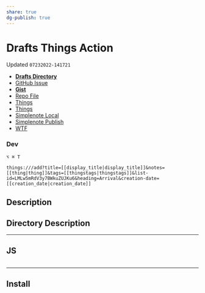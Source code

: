 ```yaml
---
share: true
dg-publish: true
---
```

# Drafts Things Action
Updated `07232022-141721`

- [**Drafts Directory**](https://directory.getdrafts.com/a/2BJ)
- [GitHub Issue](https://github.com/extratone/drafts/issues/74)
- [**Gist**](https://gist.github.com/8e70d1c53bbf9daa5eb36e697bafa6ac)
- [Repo File](https://github.com/extratone/drafts/blob/main/actions/ActionsTemplate.md)
- [Things](things:///show?id=EaRLKrL8Yh99pMAmuw7dBj)
- [Things](things:///show?id=9uNT3LG88AwEVhR7hrXDyq)
- [Simplenote Local](simplenote://note/70f69966c6994b4f9464950d34a8fdb9)
- [Simplenote Publish](http://simp.ly/publish/FcZg5S)
- [WTF](https://davidblue.wtf/drafts/4BE7BE82-1E9B-400C-B913-AD6FFAD4F5DE.html)

<script src="https://gist.github.com/extratone/8e70d1c53bbf9daa5eb36e697bafa6ac.js"></script>

### Dev

`⌥ ⌘ T`

```
things:///add?title=[[display_title|display_title]]&notes=[[thing|thing]]&tags=[[thingstags|thingstags]]&list-id=LMLw5mRdV3y7BWkuZUJKu6&heading=Arrival&creation-date=[[creation_date|creation_date]]
```

## Description

## Directory Description

---

## JS

```js
```

---

## Install